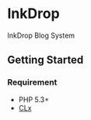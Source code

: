 # InkDrop

InkDrop Blog System

## Getting Started

### Requirement

* PHP 5.3+
* [CLx](https://github.com/scarwu/CLx)